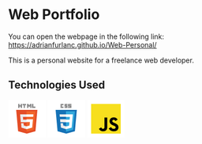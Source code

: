 # Web Portfolio

You can open the webpage in the following link: https://adrianfurlanc.github.io/Web-Personal/

This is a personal website for a freelance web developer.


## Technologies Used
![html](https://github.com/adrianfurlanc/Videoconsola-CSS/blob/master/img/html.png?raw=true)
![css](https://github.com/adrianfurlanc/Videoconsola-CSS/blob/master/img/css.jpg?raw=true)
![javascript](https://github.com/adrianfurlanc/Videoconsola-CSS/blob/master/img/javascript.png?raw=true)




